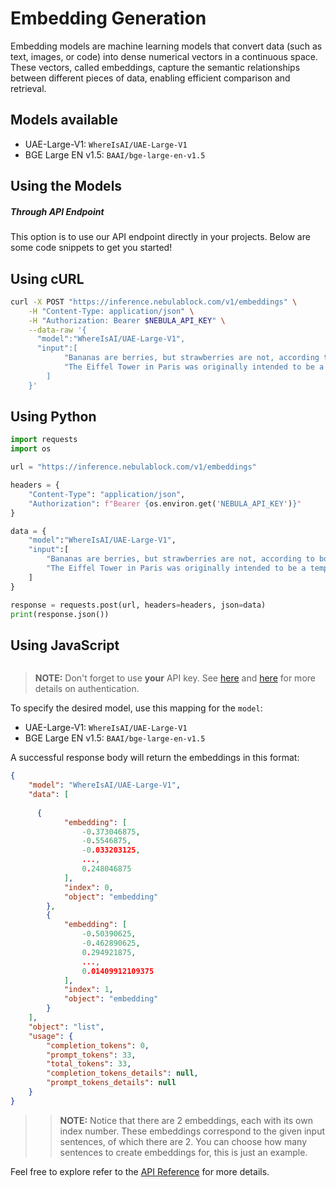 
# Embedding Generation

Embedding models are machine learning models that convert data (such as text, images, or code) into dense numerical 
vectors in a continuous space. These vectors, called embeddings, capture the semantic relationships between different 
pieces of data, enabling efficient comparison and retrieval.

## Models available

- UAE-Large-V1: `WhereIsAI/UAE-Large-V1`
- BGE Large EN v1.5: `BAAI/bge-large-en-v1.5`

## Using the Models

##### Through API Endpoint

This option is to use our API endpoint directly in your projects. Below are some code snippets to get you started!

## Using cURL
```bash
curl -X POST "https://inference.nebulablock.com/v1/embeddings" \
    -H "Content-Type: application/json" \
    -H "Authorization: Bearer $NEBULA_API_KEY" \
    --data-raw '{
      "model":"WhereIsAI/UAE-Large-V1",
      "input":[ 
            "Bananas are berries, but strawberries are not, according to botanical classifications.",  
            "The Eiffel Tower in Paris was originally intended to be a temporary structure." 
        ] 
    }'
```

## Using Python

```python
import requests 
import os

url = "https://inference.nebulablock.com/v1/embeddings" 

headers = {  
    "Content-Type": "application/json",  
    "Authorization": f"Bearer {os.environ.get('NEBULA_API_KEY')}" 
} 

data = {
    "model":"WhereIsAI/UAE-Large-V1",
    "input":[ 
        "Bananas are berries, but strawberries are not, according to botanical classifications.", 
        "The Eiffel Tower in Paris was originally intended to be a temporary structure." 
    ] 
}

response = requests.post(url, headers=headers, json=data) 
print(response.json())
```

## Using JavaScript

```javascript

```

> **NOTE:**  Don't forget to use **your** API key. See [here](../API_Reference/Authentication.md) and [here](../API_Key/Overview.md) for more details on authentication. 

To specify the desired model, use this mapping for the `model`: 

- UAE-Large-V1: `WhereIsAI/UAE-Large-V1`
- BGE Large EN v1.5: `BAAI/bge-large-en-v1.5`

A successful response body will return the embeddings in this format: 

```json
{
    "model": "WhereIsAI/UAE-Large-V1",
    "data": [
        
      {
            "embedding": [
                -0.373046875,
                -0.5546875,
                -0.033203125,
                ..., 
                0.248046875
            ],
            "index": 0,
            "object": "embedding"
        },
        {
            "embedding": [
                -0.50390625,
                -0.462890625,
                0.294921875,
                ...,
                0.01409912109375
            ],
            "index": 1,
            "object": "embedding"
        }
    ],
    "object": "list",
    "usage": {
        "completion_tokens": 0,
        "prompt_tokens": 33,
        "total_tokens": 33,
        "completion_tokens_details": null,
        "prompt_tokens_details": null
    }
}
```

>> **NOTE:** Notice that there are 2 embeddings, each with its own index number. These embeddings correspond to the given input sentences, 
> of which there are 2. You can choose how many sentences to create embeddings for, this is just an example. 

Feel free to explore refer to the [API Reference](../API_Reference/Serverless_Endpoints/Generate_Embeddings.md) for more details.